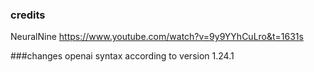 ### credits
NeuralNine
https://www.youtube.com/watch?v=9y9YYhCuLro&t=1631s

###changes
openai syntax according to version 1.24.1
